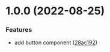 # 1.0.0 (2022-08-25)


### Features

* add button component ([28ac192](https://github.com/AndreMSRego/components-library/commit/28ac19262b87dac2b0c08c1335ab60b69594a35a))
